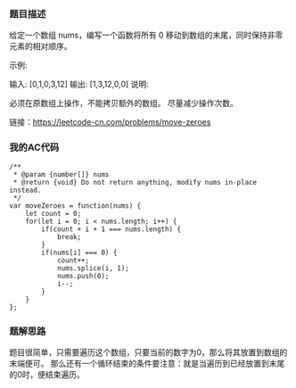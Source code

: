 ### 题目描述
给定一个数组 nums，编写一个函数将所有 0 移动到数组的末尾，同时保持非零元素的相对顺序。

示例:

输入: [0,1,0,3,12]
输出: [1,3,12,0,0]
说明:

必须在原数组上操作，不能拷贝额外的数组。
尽量减少操作次数。

链接：https://leetcode-cn.com/problems/move-zeroes


### 我的AC代码
```
/**
 * @param {number[]} nums
 * @return {void} Do not return anything, modify nums in-place instead.
 */
var moveZeroes = function(nums) {
    let count = 0;
    for(let i = 0; i < nums.length; i++) {
        if(count + i + 1 === nums.length) {
            break;
        }
        if(nums[i] === 0) {
            count++;
            nums.splice(i, 1);
            nums.push(0);
            i--;
        }
    }
};
```

### 题解思路
题目很简单，只需要遍历这个数组，只要当前的数字为0，那么将其放置到数组的末端便可。
那么还有一个循环结束的条件要注意：就是当遍历到已经放置到末尾的0时，便结束遍历。
